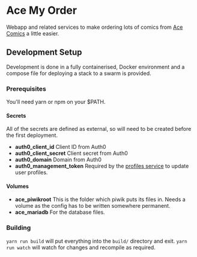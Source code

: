 # Ace My Order

Webapp and related services to make ordering lots of comics from [Ace Comics](https://www.acecomics.co.uk) a little
easier.

## Development Setup

Development is done in a fully containerised, Docker environment and a compose file for deploying a stack to a swarm is
provided.

### Prerequisites

You'll need yarn or npm on your $PATH.

#### Secrets

All of the secrets are defined as external, so will need to be created before the first deployment.

* **auth0_client_id** Client ID from Auth0
* **auth0_client_secret** Client secret from Auth0
* **auth0_domain** Domain from Auth0
* **auth0_management_token** Required by the [profiles service](https://github.com/chooban/ace-profiles-api) to update
  user profiles.

#### Volumes

* **ace_piwikroot** This is the folder which piwik puts its files in. Needs a volume as the config has to be written
  somewhere permanent.
* **ace_mariadb** For the database files.

### Building

`yarn run build` will put everything into the `build/` directory and exit. `yarn run watch` will watch for changes and
recompile as required.
